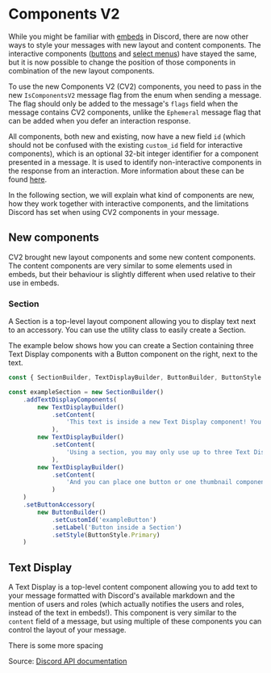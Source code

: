 # Components V2

While you might be familiar with [embeds](/popular-topics/embeds.md) in Discord, there are now other ways to style your messages with new layout and content components. The interactive components ([buttons](/message-components/buttons.md) and [select menus](/message-components/select-menus.md)) have stayed the same, but it is now possible to change the position of those components in combination of the new layout components.

To use the new Components V2 (CV2) components, you need to pass in the new `IsComponentsV2` message flag from the <DocsLink path="MessageFlags:Enum" /> enum when sending a message. The flag should only be added to the message's `flags` field when the message contains CV2 components, unlike the `Ephemeral` message flag that can be added when you defer an interaction response.

All components, both new and existing, now have a new field `id` (which should not be confused with the existing `custom_id` field for interactive components), which is an optional 32-bit integer identifier for a component presented in a message. It is used to identify non-interactive components in the response from an interaction. More information about these can be found [here](https://discord.com/developers/docs/components/reference#anatomy-of-a-component).

In the following section, we will explain what kind of components are new, how they work together with interactive components, and the limitations Discord has set when using CV2 components in your message.

## New components

CV2 brought new layout components and some new content components. The content components are very similar to some elements used in embeds, but their behaviour is slightly different when used relative to their use in embeds.

### Section

A Section is a top-level layout component allowing you to display text next to an accessory. You can use the <DocsLink path="SectionBuilder:Class" /> utility class to easily create a Section.

The example below shows how you can create a Section containing three Text Display components with a Button component on the right, next to the text.

```js
const { SectionBuilder, TextDisplayBuilder, ButtonBuilder, ButtonStyle } = require('discord.js');

const exampleSection = new SectionBuilder()
	.addTextDisplayComponents(
		new TextDisplayBuilder()
			.setContent(
				'This text is inside a new Text Display component! You can use **any __markdown__** available inside this component too.'
			),
		new TextDisplayBuilder()
			.setContent(
				'Using a section, you may only use up to three Text Display components.'
			),
		new TextDisplayBuilder()
			.setContent(
				'And you can place one button or one thumbnail component next to it!'
			)
	)
	.setButtonAccessory(
		new ButtonBuilder()
			.setCustomId('exampleButton')
			.setLabel('Button inside a Section')
			.setStyle(ButtonStyle.Primary)
	)
```

## Text Display

A Text Display is a top-level content component allowing you to add text to your message formatted with Discord's available markdown and the mention of users and roles (which actually notifies the users and roles, instead of the text in embeds!). This component is very similar to the `content` field of a message, but using multiple of these components you can control the layout of your message.

There is some more spacing


Source: [Discord API documentation](https://discord.com/developers/docs/components/reference)
